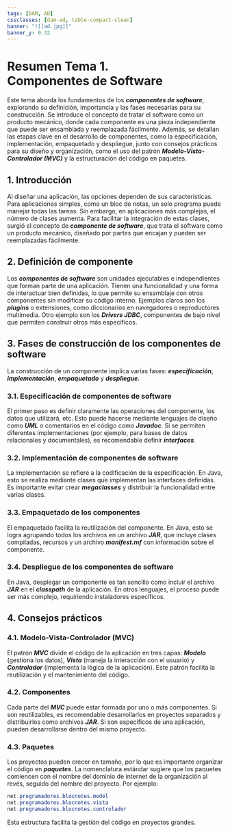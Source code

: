 ```yaml
---
tags: [DAM, AD]
cssclasses: [dam-ad, table-compact-clean]
banner: "![[ad.jpg]]"
banner_y: 0.32
---
```


# **Resumen Tema 1.** <br>Componentes de Software

Este tema aborda los fundamentos de los **_componentes de software_**, explorando su definición, importancia y las fases necesarias para su construcción. Se introduce el concepto de tratar el software como un producto mecánico, donde cada componente es una pieza independiente que puede ser ensamblada y reemplazada fácilmente. Además, se detallan las etapas clave en el desarrollo de componentes, como la especificación, implementación, empaquetado y despliegue, junto con consejos prácticos para su diseño y organización, como el uso del patrón **_Modelo-Vista-Controlador (MVC)_** y la estructuración del código en paquetes.

## 1. Introducción

Al diseñar una aplicación, las opciones dependen de sus características. Para aplicaciones simples, como un bloc de notas, un solo programa puede manejar todas las tareas. Sin embargo, en aplicaciones más complejas, el número de clases aumenta. Para facilitar la integración de estas clases, surgió el concepto de **_componente de software_**, que trata el software como un producto mecánico, diseñado por partes que encajan y pueden ser reemplazadas fácilmente.

## 2. Definición de componente

Los **_componentes de software_** son unidades ejecutables e independientes que forman parte de una aplicación. Tienen una funcionalidad y una forma de interactuar bien definidas, lo que permite su ensamblaje con otros componentes sin modificar su código interno. Ejemplos claros son los **_plugins_** o extensiones, como diccionarios en navegadores o reproductores multimedia. Otro ejemplo son los **_Drivers JDBC_**, componentes de bajo nivel que permiten construir otros más específicos.

## 3. Fases de construcción de los componentes de software

La construcción de un componente implica varias fases: **_especificación_**, **_implementación_**, **_empaquetado_** y **_despliegue_**.

### 3.1. Especificación de componentes de software

El primer paso es definir claramente las operaciones del componente, los datos que utilizará, etc. Esto puede hacerse mediante lenguajes de diseño como **_UML_** o comentarios en el código como **_Javadoc_**. Si se permiten diferentes implementaciones (por ejemplo, para bases de datos relacionales y documentales), es recomendable definir **_interfaces_**.

### 3.2. Implementación de componentes de software

La implementación se refiere a la codificación de la especificación. En Java, esto se realiza mediante clases que implementan las interfaces definidas. Es importante evitar crear **_megaclasses_** y distribuir la funcionalidad entre varias clases.

### 3.3. Empaquetado de los componentes

El empaquetado facilita la reutilización del componente. En Java, esto se logra agrupando todos los archivos en un archivo **_JAR_**, que incluye clases compiladas, recursos y un archivo **_manifest.mf_** con información sobre el componente.

### 3.4. Despliegue de los componentes de software

En Java, desplegar un componente es tan sencillo como incluir el archivo **_JAR_** en el **_classpath_** de la aplicación. En otros lenguajes, el proceso puede ser más complejo, requiriendo instaladores específicos.

## 4. Consejos prácticos

### 4.1. Modelo-Vista-Controlador (MVC)

El patrón **_MVC_** divide el código de la aplicación en tres capas: **_Modelo_** (gestiona los datos), **_Vista_** (maneja la interacción con el usuario) y **_Controlador_** (implementa la lógica de la aplicación). Este patrón facilita la reutilización y el mantenimiento del código.

### 4.2. Componentes

Cada parte del **_MVC_** puede estar formada por uno o más componentes. Si son reutilizables, es recomendable desarrollarlos en proyectos separados y distribuirlos como archivos **_JAR_**. Si son específicos de una aplicación, pueden desarrollarse dentro del mismo proyecto.

### 4.3. Paquetes

Los proyectos pueden crecer en tamaño, por lo que es importante organizar el código en **_paquetes_**. La nomenclatura estándar sugiere que los paquetes comiencen con el nombre del dominio de internet de la organización al revés, seguido del nombre del proyecto. Por ejemplo:

```java
net.programadores.blocnotes.model
net.programadores.blocnotes.vista
net.programadores.blocnotes.controlador
```

Esta estructura facilita la gestión del código en proyectos grandes.
